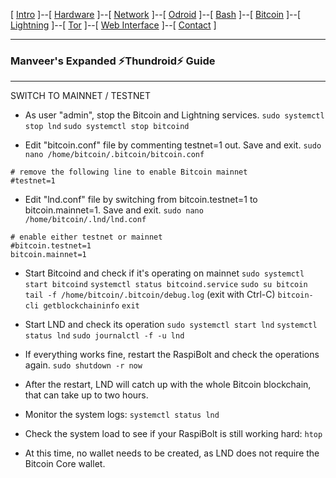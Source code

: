 [ [Intro](README.md) ]--[ [Hardware](thundroid_01_hardware.md) ]--[ [Network](thundroid_02_network.md) ]--[ [Odroid](thundroid_03_odroid.md) ]--[ [Bash](thundroid_04_bash.md) ]--[ [Bitcoin](thundroid_05_bitcoin.md) ]--[ [Lightning](thundroid_06_lnd.md) ]--[ [Tor](thundroid_07_tor.md) ]--[ [Web Interface](thundroid_08_webinterface.md) ]--[ [Contact](thundroid_09_contact.md) ]

--------
### Manveer's Expanded :zap:Thundroid:zap: Guide
--------








SWITCH TO MAINNET / TESTNET

* As user "admin", stop the Bitcoin and Lightning services.
  `sudo systemctl stop lnd`
  `sudo systemctl stop bitcoind`

* Edit "bitcoin.conf" file by commenting testnet=1 out. Save and exit.
  `sudo nano /home/bitcoin/.bitcoin/bitcoin.conf`

```
# remove the following line to enable Bitcoin mainnet
#testnet=1
```

* Edit "lnd.conf" file by switching from bitcoin.testnet=1 to bitcoin.mainnet=1. Save and exit.
  `sudo nano /home/bitcoin/.lnd/lnd.conf`

```
# enable either testnet or mainnet
#bitcoin.testnet=1
bitcoin.mainnet=1
```

* Start Bitcoind and check if it's operating on mainnet
  `sudo systemctl start bitcoind`
  `systemctl status bitcoind.service`
  `sudo su bitcoin`
  `tail -f /home/bitcoin/.bitcoin/debug.log` (exit with Ctrl-C)
  `bitcoin-cli getblockchaininfo`
  `exit`

* Start LND and check its operation
  `sudo systemctl start lnd`
  `systemctl status lnd`
  `sudo journalctl -f -u lnd`

* If everything works fine, restart the RaspiBolt and check the operations again. 
  `sudo shutdown -r now`

* After the restart, LND will catch up with the whole Bitcoin blockchain, that can take up to two hours.
* Monitor the system logs: 
  `systemctl status lnd`
* Check the system load to see if your RaspiBolt is still working hard: 
  `htop`


* At this time, no wallet needs to be created, as LND does not require the Bitcoin Core wallet.

